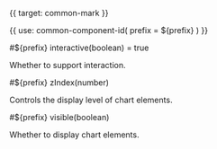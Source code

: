 {{ target: common-mark }}

<!-- IMarkSpec -->

{{ use: common-component-id(
  prefix = ${prefix}
) }}

#${prefix} interactive(boolean) = true

Whether to support interaction.

#${prefix} zIndex(number)

Controls the display level of chart elements.

#${prefix} visible(boolean)

Whether to display chart elements.